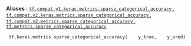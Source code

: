 **Aliases** : [ `tf.compat.v1.keras.metrics.sparse_categorical_accuracy` ](/api_docs/python/tf/keras/metrics/sparse_categorical_accuracy), [ `tf.compat.v2.keras.metrics.sparse_categorical_accuracy` ](/api_docs/python/tf/keras/metrics/sparse_categorical_accuracy), [ `tf.compat.v2.metrics.sparse_categorical_accuracy` ](/api_docs/python/tf/keras/metrics/sparse_categorical_accuracy), [ `tf.metrics.sparse_categorical_accuracy` ](/api_docs/python/tf/keras/metrics/sparse_categorical_accuracy)

```
 tf.keras.metrics.sparse_categorical_accuracy(    y_true,    y_pred) 
```

